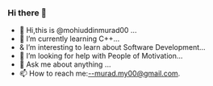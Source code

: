 ### Hi there 👋

- 👋 Hi,this is @mohiuddinmurad00 ...
- 🌱 I’m currently learning C++...
-  &  I’m interesting to learn about Software Development...
- 🤔 I’m looking for help with People of Motivation...
- 💬 Ask me about anything ...
- 📫 How to reach me:--murad.my00@gmail.com.

